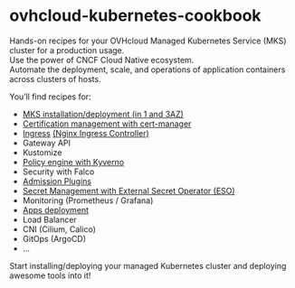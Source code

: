 # ovhcloud-kubernetes-cookbook

Hands-on recipes for your OVHcloud Managed Kubernetes Service (MKS) cluster for a production usage.<br/>
Use the power of CNCF Cloud Native ecosystem.<br/>
Automate the deployment, scale, and operations of application containers across clusters of hosts.

You’ll find recipes for:
* [MKS installation/deployment (in 1 and 3AZ)](./mks-installation/README.md)
* [Certification management with cert-manager](./cert-manager/README.md)
* [Ingress](./ingress/README.md) [(Nginx Ingress Controller)](./ingress/nginx-ingress-controller/README.md)
* Gateway API
* Kustomize
* [Policy engine with Kyverno](./kyverno/README.md)
* Security with Falco
* [Admission Plugins](./admission-plugin/README.md)
* [Secret Management with External Secret Operator (ESO)](./external-secret-operator/README.md)
* Monitoring (Prometheus / Grafana)
* [Apps deployment](./deployment-apps/README.md)
* Load Balancer
* CNI (Cilium, Calico)
* GitOps (ArgoCD)
* ...

Start installing/deploying your managed Kubernetes cluster and deploying awesome tools into it!